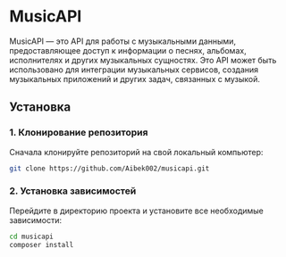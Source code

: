 # MusicAPI

MusicAPI — это API для работы с музыкальными данными, предоставляющее доступ к информации о песнях, альбомах, исполнителях и других музыкальных сущностях. Это API может быть использовано для интеграции музыкальных сервисов, создания музыкальных приложений и других задач, связанных с музыкой.

## Установка

### 1. Клонирование репозитория

Сначала клонируйте репозиторий на свой локальный компьютер:

```bash
git clone https://github.com/Aibek002/musicapi.git
```
### 2. Установка зависимостей
Перейдите в директорию проекта и установите все необходимые зависимости:
```bash
cd musicapi
composer install
```
